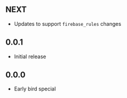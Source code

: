 ## NEXT
- Updates to support `firebase_rules` changes

## 0.0.1
- Initial release

## 0.0.0
- Early bird special
